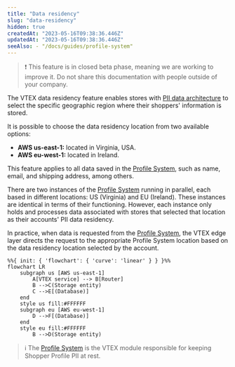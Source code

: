 ```yaml
---
title: "Data residency"
slug: "data-residency"
hidden: true
createdAt: "2023-05-16T09:38:36.446Z"
updatedAt: "2023-05-16T09:38:36.446Z"
seeAlso: - "/docs/guides/profile-system"
---
```


>❗ This feature is in closed beta phase, meaning we are working to improve it. Do not share this documentation with people outside of your company.

The VTEX data residency feature enables stores with [PII data architecture](https://developers.vtex.com/docs/guides/pii-data-architecture) to select the specific geographic region where their shoppers' information is stored.

It is possible to choose the data residency location from two available options:

- **AWS us-east-1:** located in Virginia, USA.
- **AWS eu-west-1:** located in Ireland.

This feature applies to all data saved in the [Profile System](https://developers.vtex.com/docs/guides/profile-system), such as name, email, and shipping address, among others.

There are two instances of the [Profile System](https://developers.vtex.com/docs/guides/profile-system) running in parallel, each based in different locations: US (Virginia) and EU (Ireland). These instances are identical in terms of their functioning. However, each instance only holds and processes data associated with stores that selected that location as their accounts' PII data residency.

In practice, when data is requested from the [Profile System](https://developers.vtex.com/docs/guides/profile-system), the VTEX edge layer directs the request to the appropriate Profile System location based on the data residency location selected by the account.

```mermaid
%%{ init: { 'flowchart': { 'curve': 'linear' } } }%%
flowchart LR
    subgraph us [AWS us-east-1]
        A[VTEX service] --> B[Router]
        B -->C(Storage entity)
        C -->E[(Database)]
    end
    style us fill:#FFFFFF
    subgraph eu [AWS eu-west-1]
        D -->F[(Database)]
    end
    style eu fill:#FFFFFF
        B -->D(Storage entity)
```

>ℹ️ The [Profile System](https://developers.vtex.com/docs/guides/profile-system) is the VTEX module responsible for keeping Shopper Profile PII at rest.

